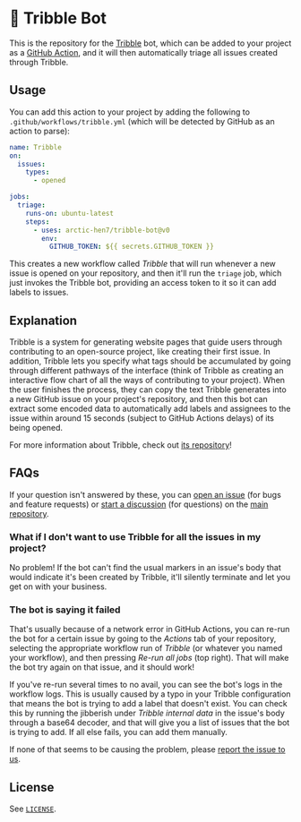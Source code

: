 # 🤖 Tribble Bot

This is the repository for the [Tribble](https://github.com/arctic-hen7/tribble) bot, which can be added to your project as a [GitHub Action](https://github.com/features/actions), and it will then automatically triage all issues created through Tribble.

## Usage

You can add this action to your project by adding the following to `.github/workflows/tribble.yml` (which will be detected by GitHub as an action to parse):

```yaml
name: Tribble
on:
  issues:
    types:
      - opened

jobs:
  triage:
    runs-on: ubuntu-latest
    steps:
      - uses: arctic-hen7/tribble-bot@v0
        env:
          GITHUB_TOKEN: ${{ secrets.GITHUB_TOKEN }}

```

This creates a new workflow called *Tribble* that will run whenever a new issue is opened on your repository, and then it'll run the `triage` job, which just invokes the Tribble bot, providing an access token to it so it can add labels to issues.

## Explanation

Tribble is a system for generating website pages that guide users through contributing to an open-source project, like creating their first issue. In addition, Tribble lets you specify what tags should be accumulated by going through different pathways of the interface (think of Tribble as creating an interactive flow chart of all the ways of contributing to your project). When the user finishes the process, they can copy the text Tribble generates into a new GitHub issue on your project's repository, and then this bot can extract some encoded data to automatically add labels and assignees to the issue within around 15 seconds (subject to GitHub Actions delays) of its being opened.

For more information about Tribble, check out [its repository](https://github.com/arctic-hen7/tribble)!

## FAQs

If your question isn't answered by these, you can [open an issue](https://github.com/arctic-hen7/tribble/issues/new/choose) (for bugs and feature requests) or [start a discussion](https://github.com/arctic-hen7/tribble/discussions/new) (for questions) on the [main repository](https://github.com/arctic-hen7/tribble).

### What if I don't want to use Tribble for all the issues in my project?

No problem! If the bot can't find the usual markers in an issue's body that would indicate it's been created by Tribble, it'll silently terminate and let you get on with your business.

### The bot is saying it failed

That's usually because of a network error in GitHub Actions, you can re-run the bot for a certain issue by going to the *Actions* tab of your repository, selecting the appropriate workflow run of *Tribble* (or whatever you named your workflow), and then pressing *Re-run all jobs* (top right). That will make the bot try again on that issue, and it should work!

If you've re-run several times to no avail, you can see the bot's logs in the workflow logs. This is usually caused by a typo in your Tribble configuration that means the bot is trying to add a label that doesn't exist. You can check this by running the jibberish under *Tribble internal data* in the issue's body through a base64 decoder, and that will give you a list of issues that the bot is trying to add. If all else fails, you can add them manually.

If none of that seems to be causing the problem, please [report the issue to us](https://github.com/arctic-hen7/tribble-bot/issues/new/choose).

## License

See [`LICENSE`](./LICENSE).
